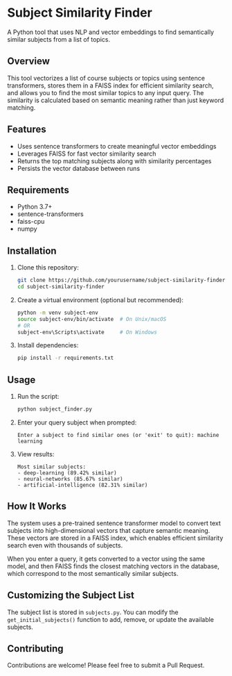 # Subject Similarity Finder

A Python tool that uses NLP and vector embeddings to find semantically similar subjects from a list of topics.

## Overview

This tool vectorizes a list of course subjects or topics using sentence transformers, stores them in a FAISS index for efficient similarity search, and allows you to find the most similar topics to any input query. The similarity is calculated based on semantic meaning rather than just keyword matching.

## Features

- Uses sentence transformers to create meaningful vector embeddings
- Leverages FAISS for fast vector similarity search
- Returns the top matching subjects along with similarity percentages
- Persists the vector database between runs

## Requirements

- Python 3.7+
- sentence-transformers
- faiss-cpu
- numpy

## Installation

1. Clone this repository:
   ```bash
   git clone https://github.com/yourusername/subject-similarity-finder.git
   cd subject-similarity-finder
   ```

2. Create a virtual environment (optional but recommended):
   ```bash
   python -m venv subject-env
   source subject-env/bin/activate  # On Unix/macOS
   # OR
   subject-env\Scripts\activate     # On Windows
   ```

3. Install dependencies:
   ```bash
   pip install -r requirements.txt
   ```

## Usage

1. Run the script:
   ```bash
   python subject_finder.py
   ```

2. Enter your query subject when prompted:
   ```
   Enter a subject to find similar ones (or 'exit' to quit): machine learning
   ```

3. View results:
   ```
   Most similar subjects:
   - deep-learning (89.42% similar)
   - neural-networks (85.67% similar)
   - artificial-intelligence (82.31% similar)
   ```

## How It Works

The system uses a pre-trained sentence transformer model to convert text subjects into high-dimensional vectors that capture semantic meaning. These vectors are stored in a FAISS index, which enables efficient similarity search even with thousands of subjects.

When you enter a query, it gets converted to a vector using the same model, and then FAISS finds the closest matching vectors in the database, which correspond to the most semantically similar subjects.

## Customizing the Subject List

The subject list is stored in `subjects.py`. You can modify the `get_initial_subjects()` function to add, remove, or update the available subjects.

## Contributing

Contributions are welcome! Please feel free to submit a Pull Request.

